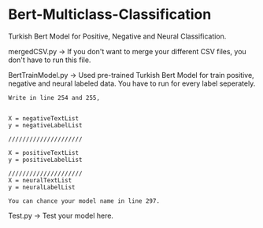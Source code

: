 # Bert-Multiclass-Classification
Turkish Bert Model for Positive, Negative and Neural Classification.


mergedCSV.py -> If you don't want to merge your different CSV files, you don't have to run this file.

BertTrainModel.py -> Used pre-trained Turkish Bert Model for train positive, negative and neural labeled data. You have to run for every label seperately. 

    Write in line 254 and 255,

    
    X = negativeTextList
    y = negativeLabelList
    
    /////////////////////  
    
    X = positiveTextList
    y = positiveLabelList
    
    /////////////////////
    X = neuralTextList
    y = neuralLabelList
    
    You can chance your model name in line 297.
    
Test.py -> Test your model here.
